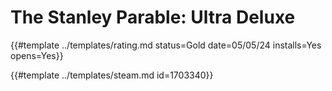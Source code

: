 # The Stanley Parable: Ultra Deluxe
<!-- script:Aliases [
    "The Stanley Parable Ultra Deluxe"
] -->

{{#template ../templates/rating.md status=Gold date=05/05/24 installs=Yes opens=Yes}} 

{{#template ../templates/steam.md id=1703340}}